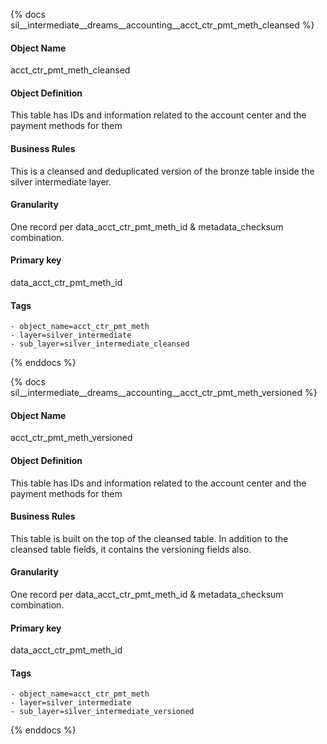 {% docs sil__intermediate__dreams__accounting__acct_ctr_pmt_meth_cleansed %}

#### Object Name
acct_ctr_pmt_meth_cleansed

#### Object Definition
This table has IDs and information related to the account center and the payment methods for them

#### Business Rules
This is a cleansed and deduplicated version of the bronze table inside the silver intermediate layer.

#### Granularity
One record per data_acct_ctr_pmt_meth_id & metadata_checksum combination.

#### Primary key
data_acct_ctr_pmt_meth_id

#### Tags
    - object_name=acct_ctr_pmt_meth
    - layer=silver_intermediate
    - sub_layer=silver_intermediate_cleansed

{% enddocs %}

{% docs sil__intermediate__dreams__accounting__acct_ctr_pmt_meth_versioned %}

#### Object Name
acct_ctr_pmt_meth_versioned

#### Object Definition
This table has IDs and information related to the account center and the payment methods for them

#### Business Rules
This table is built on the top of the cleansed table. In addition to the cleansed table fields, it contains the versioning fields also.

#### Granularity
One record per data_acct_ctr_pmt_meth_id & metadata_checksum combination.

#### Primary key
data_acct_ctr_pmt_meth_id

#### Tags
    - object_name=acct_ctr_pmt_meth
    - layer=silver_intermediate
    - sub_layer=silver_intermediate_versioned

{% enddocs %}